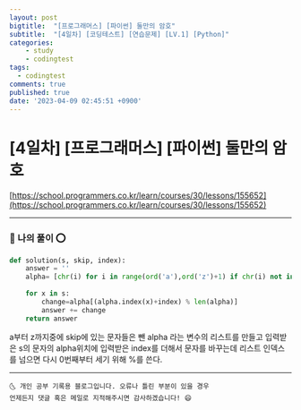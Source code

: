 ```yaml
---
layout: post
bigtitle:  "[프로그래머스] [파이썬] 둘만의 암호"
subtitle:  "[4일차] [코딩테스트] [연습문제] [LV.1] [Python]"
categories:
    - study
    - codingtest
tags:
  - codingtest
comments: true
published: true
date: '2023-04-09 02:45:51 +0900'
---
```


# [4일차] [프로그래머스] [파이썬] 둘만의 암호

[https://school.programmers.co.kr/learn/courses/30/lessons/155652](https://school.programmers.co.kr/learn/courses/30/lessons/155652)


---

### 🚀 나의 풀이 ⭕

```python
def solution(s, skip, index):
    answer = ''
    alpha= [chr(i) for i in range(ord('a'),ord('z')+1) if chr(i) not in skip]
    
    for x in s:
        change=alpha[(alpha.index(x)+index) % len(alpha)]
        answer += change
    return answer
```

a부터 z까지중에 skip에 있는 문자들은 뺀 alpha 라는 변수의 리스트를 만들고 
입력받은 s의 문자의 alpha위치에 입력받은 index를 더해서 문자를 바꾸는데 리스트 인덱스를 넘으면 다시 0번째부터 세기 위해 %를 쓴다. 


***
    🌜 개인 공부 기록용 블로그입니다. 오류나 틀린 부분이 있을 경우 
    언제든지 댓글 혹은 메일로 지적해주시면 감사하겠습니다! 😄